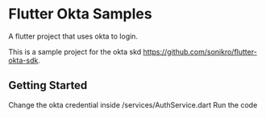 # Flutter Okta Samples

A flutter project that uses okta to login.

This is a sample project for the okta skd https://github.com/sonikro/flutter-okta-sdk.

## Getting Started

Change the okta credential inside /services/AuthService.dart
Run the code